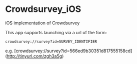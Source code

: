 # Crowdsurvey_iOS
iOS implementation of Crowdsurvey

This app supports launching via a url of the form:

```
crowdsurvey://survey?id=SURVEY_IDENTIFIER
```

e.g. [crowdsurvey://survey?id=566ed9b30351d817555158cd] (http://tinyurl.com/zgh3a5g)
